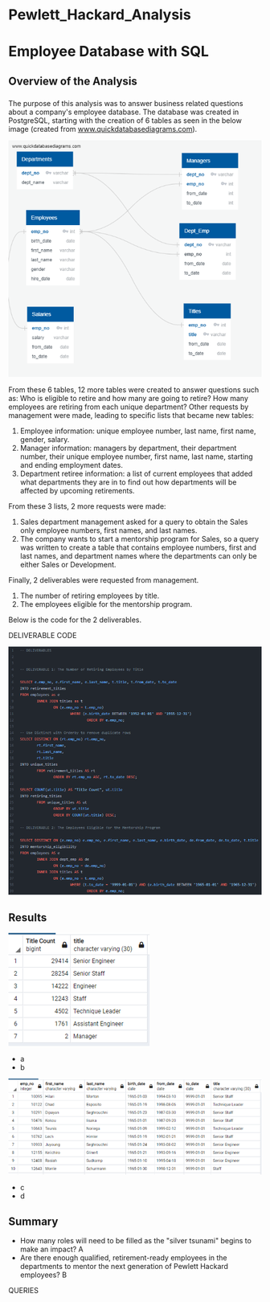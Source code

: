 # Pewlett_Hackard_Analysis
# Employee Database with SQL
## Overview of the Analysis
###
The purpose of this analysis was to answer business related questions about a company's employee database. The database was created in PostgreSQL, starting with the creation of 6 tables as seen in the below image (created from www.quickdatabasediagrams.com).


![image](https://github.com/derekhuggens/Pewlett_Hackard_Analysis/blob/e87d57b0b8e683d501e2579e3b0824ff281b3f97/EmployeeDB.png)


From these 6 tables, 12 more tables were created to answer questions such as: Who is eligible to retire and how many are going to retire? How many employees are retiring from each unique department? Other requests by management were made, leading to specific lists that became new tables:
  1. Employee information: unique employee number, last name, first name, gender, salary.
  2. Manager information: managers by department, their department number, their unique employee number, first name, last name, starting and ending employment dates.
  3. Department retiree information: a list of current employees that added what departments they are in to find out how departments will be affected by upcoming retirements.
 
From these 3 lists, 2 more requests were made:

  1. Sales department management asked for a query to obtain the Sales only employee numbers, first names, and last names.
  2. The company wants to start a mentorship program for Sales, so a query was written to create a table that contains employee numbers, first and last names, and department names where the departments can only be either Sales or Development.

Finally, 2 deliverables were requested from management.

  1. The number of retiring employees by title.
  2. The employees eligible for the mentorship program.

Below is the code for the 2 deliverables.

DELIVERABLE CODE


![image](https://github.com/derekhuggens/Pewlett_Hackard_Analysis/blob/9c4851895ab2c53fa7f20e2f0a86e4dd5d19ae24/Deliverables.png)


## Results


![image](https://github.com/derekhuggens/Pewlett_Hackard_Analysis/blob/60eb4df37e871fb9748fb24db2e15a7a0e655d29/retiring_titles.png)

  * a
  * b
  
  
![image](https://github.com/derekhuggens/Pewlett_Hackard_Analysis/blob/60eb4df37e871fb9748fb24db2e15a7a0e655d29/mentorship_eligibility.png)
  
  
  * c
  * d

## Summary

* How many roles will need to be filled as the "silver tsunami" begins to make an impact?
    A
* Are there enough qualified, retirement-ready employees in the departments to mentor the next generation of Pewlett Hackard employees? 
    B
    
QUERIES

